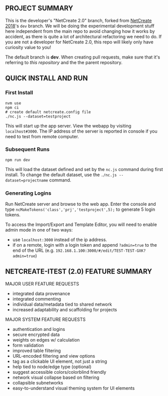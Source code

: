## PROJECT SUMMARY

This is the developer's "NetCreate 2.0" branch, forked from [NetCreate 2018](https://github.com/netcreateorg/netcreate-2018)'s `dev` branch. We will be doing the experimental development stuff here independent from the main repo to avoid changing how it works by accident, as there is quite a lot of architectural refactoring we need to do. If you are not a developer for NetCreate 2.0, this repo will likely only have curiosity value to you!

The default branch is **dev**. When creating pull requests, make sure that it's referring to _this repository_ and the the parent repository.

## QUICK INSTALL AND RUN

### First Install
```
nvm use
npm ci
# create default netcreate.config file
./nc.js --dataset=testproject
```
This will start up the app server. View the webapp by visiting `localhost#3000`. The IP address of the server is reported in console if you need to test from remote computer.

### Subsequent Runs
```
npm run dev
```
This will load the dataset defined and set by the `nc.js` command during first install. 
To change the default dataset, use the `./nc.js --dataset=projectname` command.

### Generating Logins

Run NetCreate server and browse to the web app. Enter the console and type `ncMakeTokens('class','prj','testproject',5);` to generate 5 login tokens.

To access the Import/Export and Template Editor, you will need to enable admin mode in one of two ways:

* use `localhost:3000` instead of the ip address.
* if on a remote, login with a login token and append `?admin=true` to the end of the URL (e.g. `192.168.1.100:3000/#/edit/TEST-TEST-GXK?admin=true`)


## NETCREATE-ITEST (2.0) FEATURE SUMMARY

MAJOR USER FEATURE REQUESTS

* integrated data provenance
* integrated commenting
* individual data/metadata tied to shared network
* increased adaptability and scaffolding for projects

MAJOR SYSTEM FEATURE REQUESTS

* authentication and logins
* secure encrypted data
* weights on edges w/ calculation
* form validation
* improved table filtering
* URL-encoded filtering and view options
* tag as a clickable UI element, not just a string
* help tied to node/edge type (optional)
* suggest accessible colors/colorblind friendly
* network visual collapse based on filtering
* collapsible subnetworks
* easy-to-understand visual theming system for UI elements



